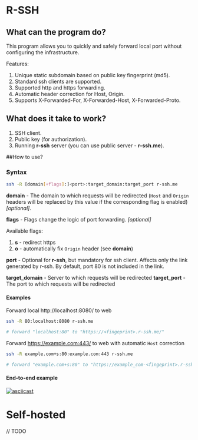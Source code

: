 # R-SSH

## What can the program do?
This program allows you to quickly and safely forward local port without configuring the infrastructure.

Features:
1. Unique static subdomain based on public key fingerprint (md5).
2. Standard ssh clients are supported.
3. Supported http and https forwarding.
4. Automatic header correction for Host, Origin.
5. Supports X-Forwarded-For, X-Forwarded-Host, X-Forwarded-Proto.

## What does it take to work?

1. SSH client.
2. Public key (for authorization).
3. Running **r-ssh** server (you can use public server - **r-ssh.me**).

##How to use?

### Syntax


```sh
ssh -R [domain[+flags]:]<port>:target_domain:target_port r-ssh.me
```

**domain** - The domain to which requests will be redirected (`Host` and `Origin` headers will be replaced by this value if the corresponding flag is enabled) _[optional]_.

**flags** - Flags change the logic of port forwarding. _[optional]_

Available flags:
1. **s** - redirect https
2. **o** - automatically fix `Origin` header (see **domain**)

**port** - Optional for **r-ssh**, but mandatory for ssh client. Affects only the link generated by r-ssh. By default, port 80 is not included in the link.

**target_domain** - Server to which requests will be redirected
**target_port** - The port to which requests will be redirected


#### Examples

Forward local http://localhost:8080/ to web

```sh
ssh -R 80:localhost:8080 r-ssh.me

# forward "localhost:80" to "https://<fingeprint>.r-ssh.me/"
```

Forward https://example.com:443/ to web with automatic `Host` correction

```sh
ssh -R example.com+s:80:example.com:443 r-ssh.me

# forward "example.com+s:80" to "https://example_com-<fingeprint>.r-ssh.me/"
```


#### End-to-end example
[![asciicast](https://asciinema.org/a/Ykmxb0lOEX0m9YNIXWT3j1SDe.svg)](https://asciinema.org/a/Ykmxb0lOEX0m9YNIXWT3j1SDe)


# Self-hosted
// TODO
